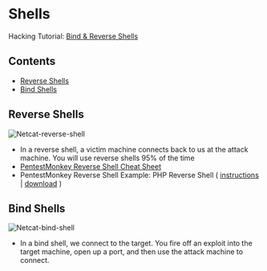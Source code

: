# Shells

Hacking Tutorial: [Bind & Reverse Shells](https://www.hackingtutorials.org/networking/hacking-netcat-part-2-bind-reverse-shells/)

## Contents
- [Reverse Shells](#reverse-shells)
- [Bind Shells](#bind-shells)

## Reverse Shells
![Netcat-reverse-shell](https://github.com/GregKedrovsky/Hacking/assets/26492233/0c7173d5-91a6-4c45-b49a-8b8251dd327d)

- In a reverse shell, a victim machine connects back to us at the attack machine. You will use reverse shells 95% of the time
- [PentestMonkey Reverse Shell Cheat Sheet](http://pentestmonkey.net/cheat-sheet/shells/reverse-shell-cheat-sheet)
- PentestMonkey Reverse Shell Example: PHP Reverse Shell ( [instructions](http://pentestmonkey.net/tools/web-shells/php-reverse-shell) | [download](https://github.com/pentestmonkey/php-reverse-shell) )

## Bind Shells
![Netcat-bind-shell](https://github.com/GregKedrovsky/Hacking/assets/26492233/e632e39e-24ee-46fd-a510-2bbb0f6e3077)

- In a bind shell, we connect to the target. You fire off an exploit into the target machine, open up a port, and then use the attack machine to connect.
